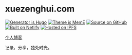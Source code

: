 # xuezenghui.com

[![Generator is Hugo](https://img.shields.io/badge/Generator%20is-Hugo-ff4088?&logo=hugo)](https://github.com/gohugoio/hugo)
[![Theme is MemE](https://img.shields.io/badge/Theme%20is-MemE-2a6df4?&logo=meme)](https://github.com/reuixiy/hugo-theme-meme)
[![Source on GitHub](https://img.shields.io/badge/Source%20on-GitHub-181717?&logo=github)](https://github.com/reuixiy/io-oi.me)
[![Built on Netlify](https://img.shields.io/badge/Built%20on-Netlify-00c7b7?&logo=netlify)](https://www.netlify.com/)
[![Hosted on IPFS](https://img.shields.io/badge/Hosted%20on-IPFS-65c2cb?&logo=ipfs)](https://ipfs.io/)

[个人博客](https://xuezenghui.com)

记录，分享，独处时光。
